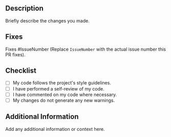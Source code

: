 ## Description

Briefly describe the changes you made.

## Fixes

Fixes #IssueNumber (Replace `IssueNumber` with the actual issue number this PR fixes).

## Checklist

- [ ] My code follows the project's style guidelines.
- [ ] I have performed a self-review of my code.
- [ ] I have commented on my code where necessary.
- [ ] My changes do not generate any new warnings.

## Additional Information

Add any additional information or context here.
